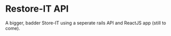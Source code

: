 # Restore-IT API
A bigger, badder Store-IT using a seperate rails API and ReactJS app (still to come).
